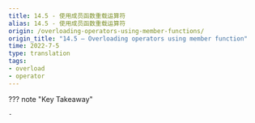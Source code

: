 ```yaml
---
title: 14.5 - 使用成员函数重载运算符
alias: 14.5 - 使用成员函数重载运算符
origin: /overloading-operators-using-member-functions/
origin_title: "14.5 — Overloading operators using member function"
time: 2022-7-5
type: translation
tags:
- overload
- operator
---
```


??? note "Key Takeaway"
	
	- 